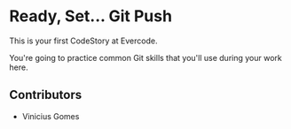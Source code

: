 
# Ready, Set... Git Push

This is your first CodeStory at Evercode.

You're going to practice common Git skills that you'll use during your work here.
## Contributors

- Vinicius Gomes
